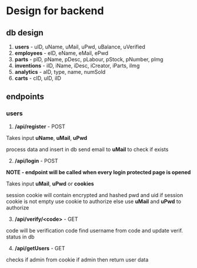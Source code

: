 ﻿# Design for backend

## db design

1. **users** - uID, uName, uMail, uPwd, uBalance, uVerified
2. **employees** - eID, eName, eMail, ePwd
3. **parts** - pID, pName, pDesc, pLabour, pStock, pNumber, pImg
4. **inventions** - iID, iName, iDesc, iCreator, iParts, iImg
5. **analytics** - aID, type, name, numSold
6. **carts** - cID, uID, iID

## endpoints

### users

1. **/api/register** - POST

Takes input **uName**, **uMail**, **uPwd**

process data and insert in db
send email to **uMail** to check if exists

2. **/api/login** - POST

**NOTE - endpoint will be called when every login protected page is opened**

Takes input **uMail**, **uPwd** or **cookies**

session cookie will contain encrypted and hashed pwd and uid
if session cookie is not empty use cookie to authorize
else use **uMail** and **uPwd** to authorize

3. **/api/verify/\<code>** - GET

code will be verification code
find username from code and update verif. status in db

4. **/api/getUsers** - GET

checks if admin from cookie
if admin then return user data
